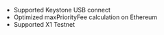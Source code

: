 - Supported Keystone USB connect
- Optimized maxPriorityFee calculation on Ethereum
- Supported X1 Testnet